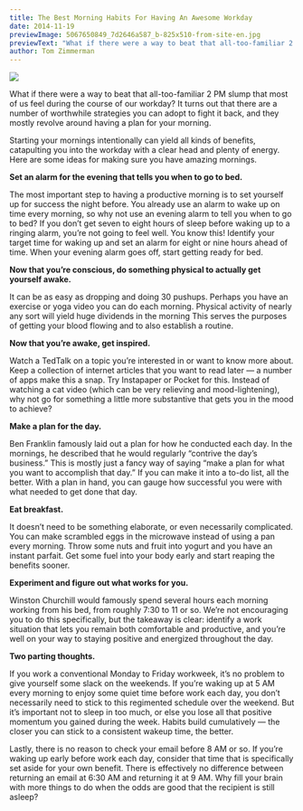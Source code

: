 ```yaml
---
title: The Best Morning Habits For Having An Awesome Workday
date: 2014-11-19
previewImage: 5067650849_7d2646a587_b-825x510-from-site-en.jpg
previewText: "What if there were a way to beat that all-too-familiar 2 PM slump that most of us feel during the course of our workday? It turns out that there are a number of worthwhile strategies you can adopt to fight it back, and they mostly revolve around having a plan for your morning."
author: Tom Zimmerman
---
```

![](5067650849_7d2646a587_b.webp)

What if there were a way to beat that all-too-familiar 2 PM slump that most of us feel during the course of our workday? It turns out that there are a number of worthwhile strategies you can adopt to fight it back, and they mostly revolve around having a plan for your morning.  

Starting your mornings intentionally can yield all kinds of benefits, catapulting you into the workday with a clear head and plenty of energy. Here are some ideas for making sure you have amazing mornings.  

**Set an alarm for the evening that tells you when to go to bed.**  

The most important step to having a productive morning is to set yourself up for success the night before. You already use an alarm to wake up on time every morning, so why not use an evening alarm to tell you when to go to bed? If you don’t get seven to eight hours of sleep before waking up to a ringing alarm, you’re not going to feel well. You know this! Identify your target time for waking up and set an alarm for eight or nine hours ahead of time. When your evening alarm goes off, start getting ready for bed.  

**Now that you’re conscious, do something physical to actually get yourself awake.**  

It can be as easy as dropping and doing 30 pushups. Perhaps you have an exercise or yoga video you can do each morning. Physical activity of nearly any sort will yield huge dividends in the morning This serves the purposes of getting your blood flowing and to also establish a routine.  

**Now that you’re awake, get inspired.**  

Watch a TedTalk on a topic you’re interested in or want to know more about. Keep a collection of internet articles that you want to read later — a number of apps make this a snap. Try Instapaper or Pocket for this. Instead of watching a cat video (which can be very relieving and mood-lightening), why not go for something a little more substantive that gets you in the mood to achieve?  

**Make a plan for the day.**  

Ben Franklin famously laid out a plan for how he conducted each day. In the mornings, he described that he would regularly “contrive the day’s business.” This is mostly just a fancy way of saying “make a plan for what you want to accomplish that day.” If you can make it into a to-do list, all the better. With a plan in hand, you can gauge how successful you were with what needed to get done that day.  

**Eat breakfast.**  

It doesn’t need to be something elaborate, or even necessarily complicated. You can make scrambled eggs in the microwave instead of using a pan every morning. Throw some nuts and fruit into yogurt and you have an instant parfait. Get some fuel into your body early and start reaping the benefits sooner.  

**Experiment and figure out what works for you.**  

Winston Churchill would famously spend several hours each morning working from his bed, from roughly 7:30 to 11 or so. We’re not encouraging you to do this specifically, but the takeaway is clear: identify a work situation that lets you remain both comfortable and productive, and you’re well on your way to staying positive and energized throughout the day.  

**Two parting thoughts.**  

If you work a conventional Monday to Friday workweek, it’s no problem to give yourself some slack on the weekends. If you’re waking up at 5 AM every morning to enjoy some quiet time before work each day, you don’t necessarily need to stick to this regimented schedule over the weekend. But it’s important not to sleep in too much, or else you lose all that positive momentum you gained during the week. Habits build cumulatively — the closer you can stick to a consistent wakeup time, the better.  

Lastly, there is no reason to check your email before 8 AM or so. If you’re waking up early before work each day, consider that time that is specifically set aside for your own benefit. There is effectively no difference between returning an email at 6:30 AM and returning it at 9 AM. Why fill your brain with more things to do when the odds are good that the recipient is still asleep?